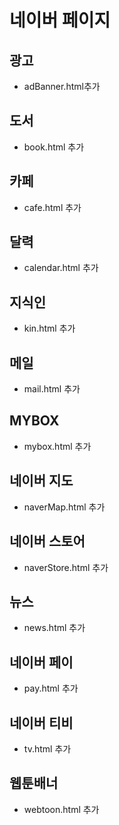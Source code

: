 # 네이버 페이지

## 광고
- adBanner.html추가 

## 도서
- book.html 추가

## 카페
- cafe.html 추가

## 달력
- calendar.html 추가

## 지식인
- kin.html 추가

## 메일
- mail.html 추가

## MYBOX
- mybox.html 추가

## 네이버 지도
- naverMap.html 추가

## 네이버 스토어
- naverStore.html 추가

## 뉴스
- news.html 추가

## 네이버 페이
- pay.html 추가

## 네이버 티비
- tv.html 추가

## 웹툰배너
- webtoon.html 추가